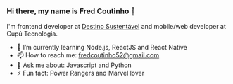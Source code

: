 ### Hi there, my name is Fred Coutinho 👋

I'm frontend developer at [Destino Sustentável](https://www.destinosustentavel.org/) and mobile/web developer at Cupú Tecnologia.

- 🌱 I’m currently learning Node.js, ReactJS and React Native
- 📫 How to reach me: fredcoutinho52@gmail.com
- 💬 Ask me about: Javascript and Python
- ⚡ Fun fact: Power Rangers and Marvel lover
